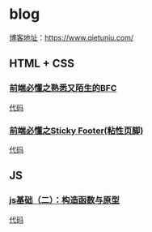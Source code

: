 # blog
[博客地址](https://www.qietuniu.com/)：https://www.qietuniu.com/ 
## HTML + CSS

### [前端必懂之熟悉又陌生的BFC](https://segmentfault.com/a/1190000018739115)
[代码](https://github.com/qietuniu/blog/tree/master/BFC)

### [前端必懂之Sticky Footer(粘性页脚)](https://segmentfault.com/a/1190000018961782#articleHeader7)
[代码](https://github.com/qietuniu/blog/tree/master/stickyFooter)


## JS

### [js基础（二）：构造函数与原型](https://segmentfault.com/a/1190000018755450)
[代码](https://github.com/qietuniu/blog/tree/master/CAP)
